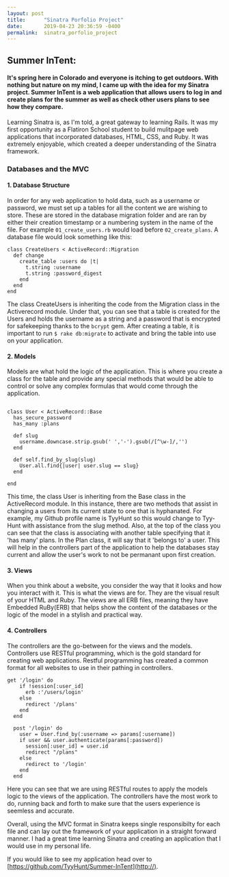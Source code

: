 ```yaml
---
layout: post
title:      "Sinatra Porfolio Project"
date:       2019-04-23 20:36:59 -0400
permalink:  sinatra_porfolio_project
---
```



## Summer InTent:

#### It's spring here in Colorado and everyone is itching to get outdoors.  With nothing but nature on my mind, I came up with the idea for my Sinatra project.  Summer InTent is a web application that allows users to log in and create plans for the summer as well as check other users plans to see how they compare.

Learning Sinatra is, as I'm told, a great gateway to learning Rails.  It was my first opportunity as a Flatiron School student to build mulitpage web applications that incorporated databases, HTML, CSS, and Ruby.  It was extremely enjoyable, which created a deeper understanding of the Sinatra framework.


### Databases and the MVC

#### 1. Database Structure

In order for any web application to hold data, such as a username or password, we must set up a tables for all the content we are wishing to store.  These are stored in the database migration folder and are ran by either their creation timestamp or a numbering system in the name of the file. For example `01_create_users.rb` would load before `02_create_plans`.  A database file would look something like this:

```
class CreateUsers < ActiveRecord::Migration
  def change
    create_table :users do |t|
      t.string :username
      t.string :password_digest
    end
  end
end
```

The class CreateUsers is inheriting the code from the Migration class in the Activerecord module. Under that, you can see that a table is created for the Users and holds the username as a string and a password that is encrypted for safekeeping thanks to the `bcrypt` gem.  After creating a table, it is important to run `$ rake db:migrate` to activate and bring the table into use on your application.

#### 2. Models

Models are what hold the logic of the application. This is where you create a class for the table and provide any special methods that would be able to control or solve any complex formulas that would come through the application. 

```

class User < ActiveRecord::Base 
  has_secure_password
  has_many :plans
  
  def slug 
    username.downcase.strip.gsub(' ','-').gsub(/[^\w-]/,'')
  end
  
  def self.find_by_slug(slug)
    User.all.find{|user| user.slug == slug}
  end
  
end
```

This time, the class User is inheriting from the Base class in the ActiveRecord module.  In this instance, there are two methods that assist in changing a users from its current state to one that is hyphanated.  For example, my Github profile name is TyyHunt so this would change to Tyy-Hunt with assistance from the slug method.  Also, at the top of the class you can see that the class is associating with another table specifying that it 'has many' plans.  In the Plan class, it will say that it 'belongs to' a user.  This will help in the controllers part of the application to help the databases stay current and allow the user's work to not be permanant upon first creation.

#### 3. Views

When you think about a website, you consider the way that it looks and how you interact with it.  This is what the views are for.  They are the visual result of your HTML and Ruby.  The views are all ERB files, meaning they have Embedded RuBy(ERB) that helps show the content of the databases or the logic of the model in a stylish and practical way.  


#### 4. Controllers

The controllers are the go-between for the views and the models.  Controllers use RESTful programming, which is the gold standard for creating web applications.  Restful programming has created a common format for all websites to use in their pathing in controllers.

```
get '/login' do
    if !session[:user_id]
      erb :'/users/login'
    else
      redirect '/plans'
    end
  end
  
  post '/login' do
    user = User.find_by(:username => params[:username])
    if user && user.authenticate(params[:password])
      session[:user_id] = user.id
      redirect "/plans"
    else
      redirect to '/login'
    end
  end

```

Here you can see that we are using RESTful routes to apply the models logic to the views of the application.  The controllers have the most work to do, running back and forth to make sure that the users experience is seemless and accurate.  

Overall, using the MVC format in Sinatra keeps single responsibilty for each file and can lay out the framework of your application in a straight forward manner.  I had a great time learning Sinatra and creating an application that I would use in my personal life.

If you would like to see my application head over to [https://github.com/TyyHunt/Summer-InTent](http://).






